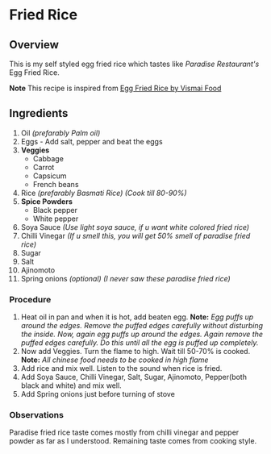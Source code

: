 # Fried Rice
## Overview
This is my self styled egg fried rice which tastes like *Paradise Restaurant's* Egg Fried Rice. 

**Note** This recipe is inspired from [Egg Fried Rice by Vismai Food](https://youtu.be/jEQfy9QeJEU)

## Ingredients
1. Oil _(prefarably Palm oil)_
2. Eggs - Add salt, pepper and beat the eggs
3. **Veggies**
    * Cabbage
    * Carrot
    * Capsicum
    * French beans
4. Rice _(prefarably Basmati Rice)_ _(Cook till 80-90%)_
4. **Spice Powders**
    * Black pepper
    * White pepper
5. Soya Sauce _(Use light soya sauce, if u want white colored fried rice)_
6. Chilli Vinegar _(If u smell this, you will get 50% smell of paradise fried rice)_
7. Sugar
8. Salt
9. Ajinomoto
10. Spring onions _(optional)_ _(I never saw these paradise fried rice)_

### Procedure
1. Heat oil in pan and when it is hot,  add beaten egg. 
    **Note:**
    *Egg puffs up around the edges. Remove the puffed edges carefully without disturbing the inside. Now, again egg puffs up around the edges. Again remove the puffed edges carefully. Do this until all the egg is puffed up completely.*
2. Now add Veggies. Turn the flame to high. Wait till 50-70% is cooked.
    **Note:**
    *All chinese food needs to be cooked in high flame*
3. Add rice and mix well. Listen to the sound when rice is fried.
4. Add Soya Sauce, Chilli Vinegar, Salt, Sugar, Ajinomoto, Pepper(both black and white) and mix well.
5. Add Spring onions just before turning of stove

### Observations
Paradise fried rice taste comes mostly from chilli vinegar and pepper powder as far as I understood. Remaining taste comes from cooking style.

